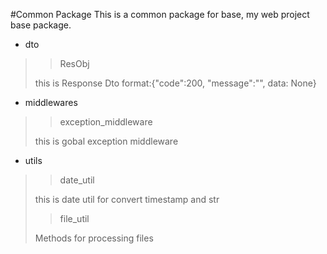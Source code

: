 #Common Package
This is a common package for base, my web project base package.

+ dto
>>ResObj 
> 
>this is Response Dto format:{"code":200, "message":"", data: None}


+ middlewares
>>exception_middleware
> 
> this is gobal exception middleware

+ utils
>> date_util
> 
> this is date util for convert timestamp and str
>>file_util
> 
> Methods for processing files 